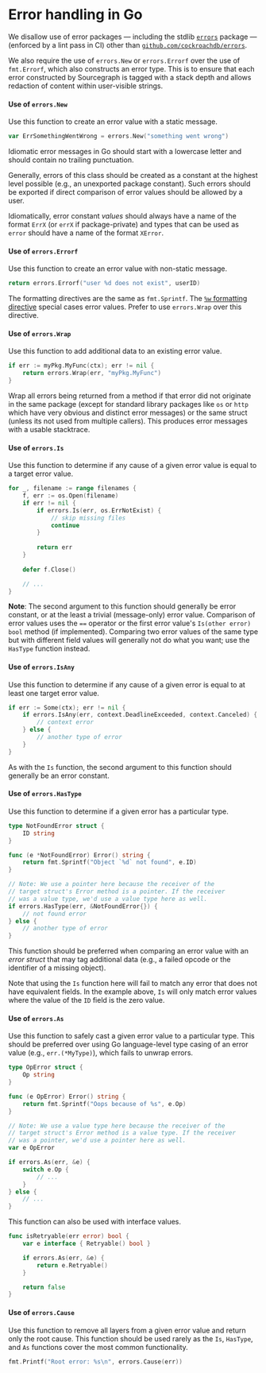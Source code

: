 # Error handling in Go

We disallow use of error packages — including the stdlib [`errors`](https://golang.org/pkg/errors/) package — (enforced by a lint pass in CI) other than [`github.com/cockroachdb/errors`](https://github.com/cockroachdb/errors).

We also require the use of `errors.New` or `errors.Errorf` over the use of `fmt.Errorf`, which also constructs an error type. This is to ensure that each error constructed by Sourcegraph is tagged with a stack depth and allows redaction of content within user-visible strings.

#### Use of `errors.New`

Use this function to create an error value with a static message.

```go
var ErrSomethingWentWrong = errors.New("something went wrong")
```

Idiomatic error messages in Go should start with a lowercase letter and should contain no trailing punctuation.

Generally, errors of this class should be created as a constant at the highest level possible (e.g., an unexported package constant). Such errors should be exported if direct comparison of error values should be allowed by a user.

Idiomatically, error constant _values_ should always have a name of the format `ErrX` (or `errX` if package-private) and types that can be used as `error` should have a name of the format `XError`.

#### Use of `errors.Errorf`

Use this function to create an error value with non-static message.

```go
return errors.Errorf("user %d does not exist", userID)
```

The formatting directives are the same as `fmt.Sprintf`. The [`%w` formatting directive](https://blog.golang.org/go1.13-errors#TOC_3.3.) special cases error values. Prefer to use `errors.Wrap` over this directive.

#### Use of `errors.Wrap`

Use this function to add additional data to an existing error value.

```go
if err := myPkg.MyFunc(ctx); err != nil {
	return errors.Wrap(err, "myPkg.MyFunc")
}
```

Wrap all errors being returned from a method if that error did not originate in the same package (except for standard library packages like `os` or `http` which have very obvious and distinct error messages) or the same struct (unless its not used from multiple callers). This produces error messages with a usable stacktrace.

#### Use of `errors.Is`

Use this function to determine if any cause of a given error value is equal to a target error value.

```go
for _, filename := range filenames {
	f, err := os.Open(filename)
	if err != nil {
		if errors.Is(err, os.ErrNotExist) {
			// skip missing files
			continue
		}
	
		return err
	}
	
	defer f.Close()

	// ...
}
```

**Note**: The second argument to this function should generally be error constant, or at the least a trivial (message-only) error value. Comparison of error values uses the `==` operator or the first error value's `Is(other error) bool` method (if implemented). Comparing two error values of the same type but with different field values will generally not do what you want; use the `HasType` function instead.

#### Use of `errors.IsAny`

Use this function to determine if any cause of a given error is equal to at least one target error value.

```go
if err := Some(ctx); err != nil {
	if errors.IsAny(err, context.DeadlineExceeded, context.Canceled) {
		// context error
	} else {
		// another type of error
	}
}
```

As with the `Is` function, the second argument to this function should generally be an error constant.

#### Use of `errors.HasType`

Use this function to determine if a given error has a particular type.

```go
type NotFoundError struct {
	ID string
}

func (e *NotFoundError) Error() string {
	return fmt.Sprintf("Object `%d` not found", e.ID)
}

// Note: We use a pointer here because the receiver of the
// target struct's Error method is a pointer. If the receiver
// was a value type, we'd use a value type here as well.
if errors.HasType(err, &NotFoundError{}) {
	// not found error
} else {
	// another type of error
}
```

This function should be preferred when comparing an error value with an _error struct_ that may tag additional data (e.g., a failed opcode or the identifier of a missing object).

Note that using the `Is` function here will fail to match any error that does not have equivalent fields. In the example above, `Is` will only match error values where the value of the `ID` field is the zero value.

#### Use of `errors.As`

Use this function to safely cast a given error value to a particular type. This should be preferred over using Go language-level type casing of an error value (e.g., `err.(*MyType)`), which fails to unwrap errors.

```go
type OpError struct {
	Op string
}

func (e OpError) Error() string {
	return fmt.Sprintf("Oops because of %s", e.Op)
}

// Note: We use a value type here because the receiver of the
// target struct's Error method is a value type. If the receiver
// was a pointer, we'd use a pointer here as well.
var e OpError

if errors.As(err, &e) {
	switch e.Op {
		// ...
	}
} else {
	// ...
}
```

This function can also be used with interface values.

```go
func isRetryable(err error) bool {
	var e interface { Retryable() bool }

	if errors.As(err, &e) {
		return e.Retryable()
	}

	return false
}
```

#### Use of `errors.Cause`

Use this function to remove all layers from a given error value and return only the root cause. This function should be used rarely as the `Is`, `HasType`, and `As` functions cover the most common functionality.

```go
fmt.Printf("Root error: %s\n", errors.Cause(err))
```
